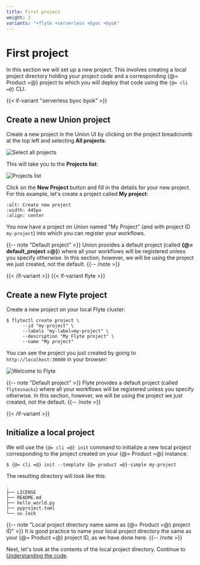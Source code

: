 ```yaml
---
title: First project
weight: 3
variants: "+flyte +serverless +byoc +byok"
---
```


# First project

In this section we will set up a new project.
This involves creating a local project directory holding your project code
and a corresponding {@= Product =@} project to which you will deploy that code using the `{@= cli =@}` CLI.

{{< if-variant "serverless byoc byok" >}}

## Create a new Union project

Create a new project in the Union UI by clicking on the project breadcrumb at the top left and selecting **All projects**:

![Select all projects](/_static/images/user-guide/getting-started/first-project/select-all-projects.png)

This will take you to the **Projects list**:

![Projects list](/_static/images/user-guide/getting-started/first-project/projects-list.png)

Click on the **New Project** button and fill in the details for your new project.
For this example, let's create a project called **My project**:

```--image-- /_static/images/user-guide/getting-started/first-project/create-new-project.png
:alt: Create new project
:width: 445px
:align: center
```

You now have a project on Union named "My Project" (and with project ID `my-project`) into which you can register your workflows.

{{-- note "Default project" >}}
Union provides a default project (called **{@= default_project =@}**) where all your workflows will be registered unless you specify otherwise.
In this section, however, we will be using the project we just created, not the default.
{{-- /note >}}

{{< /if-variant >}}
{{< if-variant flyte >}}

## Create a new Flyte project

Create a new project on your local Flyte cluster:

```shell
$ flytectl create project \
      --id "my-project" \
      --labels "my-label=my-project" \
      --description "My Flyte project" \
      --name "My project"
```

You can see the project you just created by going to `http://localhost:30080` in your browser:

![Welcome to Flyte](/_static/images/user-guide/getting-started/first-project/welcome-to-flyte.png)

{{-- note "Default project" >}}
Flyte provides a default project (called `flytesnacks`) where all your workflows will be registered unless you specify otherwise.
In this section, however, we will be using the project we just created, not the default.
{{-- /note >}}

{{< /if-variant >}}

## Initialize a local project

We will use the `{@= cli =@} init` command to initialize a new local project corresponding to the project created on your {@= Product =@} instance:

```shell
$ {@= cli =@} init --template {@= product =@}-simple my-project
```

The resulting directory will look like this:

```shell
.
├── LICENSE
├── README.md
├── hello_world.py
├── pyproject.toml
└── uv.lock
```

{{-- note "Local project directory name same as {@= Product =@} project ID" >}}
It is good practice to name your local project directory the same as your {@= Product =@} project ID, as we have done here.
{{-- /note >}}

Next, let's look at the contents of the local project directory.
Continue to [Understanding the code](understanding-the-code.md).
